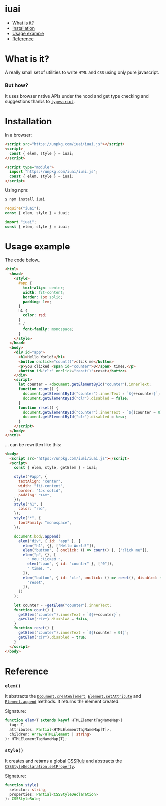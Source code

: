 # iuai

- [What is it?](#what-is-it)
- [Installation](#installation)
- [Usage example](#usage-example)
- [Reference](#reference)

# What is it?

A really small set of utilities to write `HTML` and `CSS` using only pure javascript.

### But how?

It uses browser native APIs under the hood and get type checking and suggestions thanks to [`typescript`](https://github.com/microsoft/TypeScript/blob/main/src/lib/dom.generated.d.ts).

# Installation

In a browser:

```html
<script src="https://unpkg.com/iuai/iuai.js"></script>
<script>
  const { elem, style } = iuai;
</script>
```

```html
<script type="module">
  import "https://unpkg.com/iuai/iuai.js";
  const { elem, style } = iuai;
</script>
```

Using npm:

```sh
$ npm install iuai
```

```javascript
require("iuai");
const { elem, style } = iuai;
```

```javascript
import "iuai";
const { elem, style } = iuai;
```

# Usage example

The code below...

```html
<html>
  <head>
    <style>
      #app {
        text-align: center;
        width: fit-content;
        border: 1px solid;
        padding: 1em;
      }
      h1 {
        color: red;
      }
      * {
        font-family: monospace;
      }
    </style>
  </head>
  <body>
    <div id="app">
      <h1>Hello World!</h1>
      <button onclick="count()">click me</button>
      <p>you clicked <span id="counter">0</span> times.</p>
      <button id="clr" onclick="reset()">reset</button>
    </div>
    <script>
      let counter = +document.getElementById("counter").innerText;
      function count() {
        document.getElementById("counter").innerText = `${++counter}`;
        document.getElementById("clr").disabled = false;
      }
      function reset() {
        document.getElementById("counter").innerText = `${(counter = 0)}`;
        document.getElementById("clr").disabled = true;
      }
    </script>
  </body>
</html>
```

... can be rewritten like this:

```html
<body>
  <script src="https://unpkg.com/iuai/iuai.js"></script>
  <script>
    const { elem, style, getElem } = iuai;

    style("#app", {
      textAlign: "center",
      width: "fit-content",
      border: "1px solid",
      padding: "1em",
    });
    style("h1", {
      color: "red",
    });
    style("*", {
      fontFamily: "monospace",
    });

    document.body.append(
      elem("div", { id: "app" }, [
        elem("h1", {}, ["Hello World!"]),
        elem("button", { onclick: () => count() }, ["click me"]),
        elem("p", {}, [
          " you clicked ",
          elem("span", { id: "counter" }, ["0"]),
          " times. ",
        ]),
        elem("button", { id: "clr", onclick: () => reset(), disabled: true }, [
          "reset",
        ]),
      ])
    );

    let counter = +getElem("counter").innerText;
    function count() {
      getElem("counter").innerText = `${++counter}`;
      getElem("clr").disabled = false;
    }
    function reset() {
      getElem("counter").innerText = `${(counter = 0)}`;
      getElem("clr").disabled = true;
    }
  </script>
</body>
```

# Reference

### `elem()`

It abstracts the [`Document.createElement`](https://developer.mozilla.org/en-US/docs/Web/API/Document/createElement), [`Element.setAttribute`](https://developer.mozilla.org/en-US/docs/Web/API/Element/setAttribute) and [`Element.append`](https://developer.mozilla.org/en-US/docs/Web/API/Element/append) methods. It returns the element created.

Signature:

```typescript
function elem<T extends keyof HTMLElementTagNameMap>(
  tag: T,
  attributes: Partial<HTMLElementTagNameMap[T]>,
  children: Array<HTMLElement | string>
): HTMLElementTagNameMap[T];
```

### `style()`

It creates and returns a global [CSSRule](https://developer.mozilla.org/en-US/docs/Web/API/CSSRule) and abstracts the [`CSSStyleDeclaration.setProperty`](https://developer.mozilla.org/en-US/docs/Web/API/CSSStyleDeclaration/setProperty).

Signature:

```typescript
function style(
  selector: string,
  properties: Partial<CSSStyleDeclaration>
): CSSStyleRule;
```
